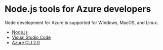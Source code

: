 # Node.js tools for Azure developers

Node development for Azure is supported for Windows, MacOS, and Linux.

- [Node.js](https://nodejs.org)
- [Visual Studio Code](http://code.visualstudio.com/)
- [Azure CLI 2.0](https://docs.microsoft.com/cli/azure/overview)
